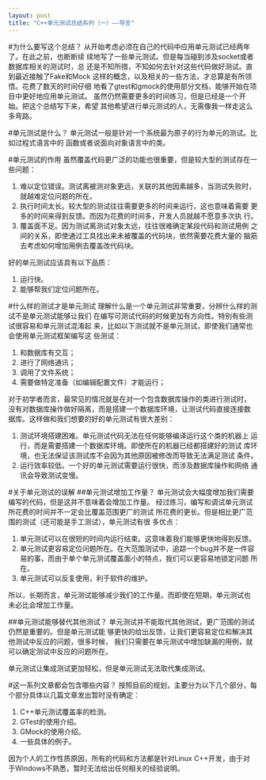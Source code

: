 ```yaml
---
layout: post
title: "C++单元测试总结系列（一）——导言"
---
```

#为什么要写这个总结？
从开始考虑必须在自己的代码中应用单元测试已经两年了。在此之前，也断断续
续地写了一些单元测试。但是每当碰到涉及socket或者数据库相关的测试时，总
还是不知所措，不知如何去针对这些代码做好测试。直到最近接触了Fake和Mock
这样的概念，以及相关的一些方法，才总算是有所领悟。花费了数天的时间仔细
地看了gtest和gmock的使用部分文档，能够开始在项目中更好地应用单元测试。
虽然仍然需要更多的时间练习，但是已经是一个开始。把这个总结写下来，希望
其他希望进行单元测试的人，无需像我一样走这么多弯路。

#单元测试是什么？
单元测试一般是针对一个系统最为原子的行为单元的测试。比如过程式语言中的
函数或者说面向对象语言中的类。

#单元测试的作用
虽然覆盖代码更广泛的功能也很重要，但是较大型的测试存在一些问题：

1. 难以定位错误。测试离被测对象更远，关联的其他因素越多，当测试失败时，
   就越难定位问题的所在。
2. 执行时间太长。较大型的测试往往需要更多的时间来运行，这也意味着需要
   更多的时间来得到反馈。而因为花费的时间多，开发人员就越不愿意多次执
   行。
3. 覆盖面不足。因为测试离测试对象太远，往往很难确定某段代码和测试用例
   之间的关系，即使通过工具找出来未被覆盖的代码块，依然需要花费大量的
   脑筋去考虑如何增加用例去覆盖改代码块。

好的单元测试应该具有以下品质：
1. 运行快。
2. 能够帮我们定位问题所在。

#什么样的测试才是单元测试
理解什么是一个单元测试非常重要，分辨什么样的测试不是单元测试能够让我们
在编写可测试代码的时候更加有方向性。特别有些测试很容易和单元测试混淆起
来，比如以下测试就不是单元测试，即使我们通常也会使用单元测试框架编写这
些测试：
1. 和数据库有交互；
2. 进行了网络通讯；
3. 调用了文件系统；
4. 需要做特定准备（如编辑配置文件）才能运行；

对于初学者而言，最常见的情况就是在对一个包含数据库操作的类进行测试时，
没有对数据库操作做好隔离，而是搭建一个数据库环境，让测试代码直接连接数
据库。这样做和我们想要的好的单元测试有很大差别：
1. 测试环境搭建困难。单元测试代码无法在任何能够编译运行这个类的机器上
   运行，而是需要搭建一个数据库环境。即使所在的机器已经都搭建好的测试
   库环境，也无法保证该测试库不会因为其他原因被修改而导致无法满足测试
   条件。
2. 运行效率较低。一个好的单元测试需要运行很快，而涉及数据库操作和网络
通讯会导致测试变慢。

#关于单元测试的误解
##单元测试增加工作量？
单元测试会大幅度增加我们需要编写的代码，但是这并不意味着会增加工作量。
经过练习，编写和调试单元测试所花费的时间并不一定会比覆盖范围更广的测试
所花费的更长。但是相比更广范围的测试（还可能是手工测试），单元测试有很
多优点：
1. 单元测试可以在很短的时间内运行结束。这意味着我们能够更快地得到反馈。
2. 单元测试更容易定位问题所在。在大范围测试中，追踪一个bug并不是一件容
   易的事，而由于单个单元测试覆盖面小的特点，我们可以更容易地锁定问题
   所在。
3. 单元测试可以反复使用，利于软件的维护。

所以，长期而言，单元测试能够减少我们的工作量。而即使在短期，单元测试也
未必比会增加工作量。

##单元测试能够替代其他测试？
单元测试并不能取代其他测试，更广范围的测试仍然是重要的。但是单元测试能
够更快的给出反馈，让我们更容易定位和解决其他测试中反应的问题，很多时候，
我们只需要在单元测试中增加缺漏的用例，就可以确定测试中反应的问题所在。

单元测试让集成测试更加轻松，但是单元测试无法取代集成测试。

#这一系列文章都会包含哪些内容？
按照目前的规划，主要分为以下几个部分，每个部分具体以几篇文章发出暂时没有确定：
1. C++单元测试覆盖率的检测。
2. GTest的使用介绍。
3. GMock的使用介绍。
4. 一些具体的例子。

因为个人的工作性质原因，所有的代码和方法都是针对Linux C++开发，由于对
于Windows不熟悉，暂时无法给出任何相关的经验说明。

